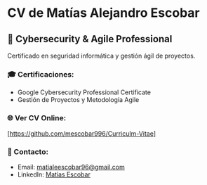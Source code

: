 # CV de Matías Alejandro Escobar

## 🔐 Cybersecurity & Agile Professional

Certificado en seguridad informática y gestión ágil de proyectos.

### 🎓 Certificaciones:
- Google Cybersecurity Professional Certificate
- Gestión de Proyectos y Metodología Agile

### 🌐 Ver CV Online:
[https://github.com/mescobar996/Curriculm-Vitae]

### 📧 Contacto:
- Email: matialeescobar96@gmail.com
- LinkedIn: [Matías Escobar](https://www.linkedin.com/in/matias-escobar-09241523a/)
